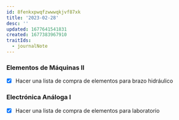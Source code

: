 ```yaml
---
id: 8fenkxpwqfzwwwqkjvf87xk
title: '2023-02-28'
desc: ''
updated: 1677641541831
created: 1677383967910
traitIds:
  - journalNote
---
```


### Elementos de Máquinas II
- [X] Hacer una lista de compra de elementos para brazo hidráulico

### Electrónica Análoga I
- [X] Hacer una lista de compra de elementos para laboratorio
